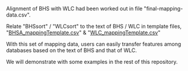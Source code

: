 Alignment of BHS with WLC had been worked out in file "final-mapping-data.csv".

Relate "BHSsort" / "WLCsort" to the text of BHS / WLC in template files, "<a href='https://github.com/eliranwong/OpenHebrewBible/blob/master/000-mapping-template/BHSA_mappingTemplate.csv.zip'>BHSA_mappingTemplate.csv</a>" & "<a href='https://github.com/eliranwong/OpenHebrewBible/blob/master/000-mapping-template/WLC_mappingTemplate.csv.zip'>WLC_mappingTemplate.csv</a>"

With this set of mapping data, users can easily transfer features among databases based on the text of BHS and that of WLC.

We will demonstrate with some examples in the rest of this repository.
